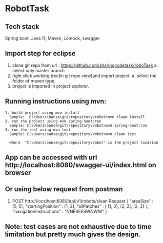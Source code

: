 # RobotTask

## Tech stack
  Spring boot, Java 11, Maven, Lombok, swagger.
 
## Import step for eclipse
  1. clone git repo from url : https://github.com/sharingcodetask/roboTask 
     a. select only master branch
  2. right click working tree(in git repo view)and import project.
     a. select the folder of maven type.
  3. project is imported in project explorer.
## Running instructions using mvn:
    1. build project using mvn install
      Sample:  C:\Users\bansa\git\repository\robot>mvn clean install
    2. run the project using mvn spring-boot:run
      Sample: C:\Users\bansa\git\repository\robot>mvn spring-boot:run
    3. run the test using mvn test
      Sample: C:\Users\bansa\git\repository\robot>mvn clean test
      
      where  "C:\Users\bansa\git\repository\robot" is the project location
      
## App can be accessed with url http://localhost:8080/swagger-ui/index.html on browser
## Or using below request from postman 
  
  1. POST    http://localhost:8080/api/v1/robots/clean
      Request
              {
              "areaSize" : [5, 5],
              "startingPosition" : [1, 2],
              "oilPatches" : [
                [1, 0],
                [2, 2],
                [2, 3]
            ],
              "navigationInstructions" : "NNESEESWNWW"
            }
        
## Note: test cases are not exhaustive due to time limitation but pretty much gives the design.


